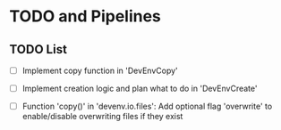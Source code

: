# TODO and Pipelines

## TODO List
+ [ ] Implement copy function in 'DevEnvCopy'
+ [ ] Implement creation logic and plan what to do in 'DevEnvCreate'
+ [ ] Function 'copy()' in 'devenv.io.files': Add optional flag 'overwrite' to enable/disable overwriting files if they exist


